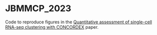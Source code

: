 # JBMMCP_2023
Code to reproduce figures in the [Quantitative assessment of single-cell RNA-seq clustering with CONCORDEX]() paper. 
